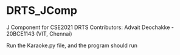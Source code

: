 # DRTS_JComp
J Component for CSE2021 DRTS
Contributors:
Advait Deochakke - 20BCE1143 (VIT, Chennai)

Run the Karaoke.py file, and the program should run

